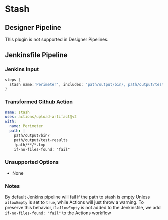 # Stash

## Designer Pipeline

This plugin is not supported in Designer Pipelines.

## Jenkinsfile Pipeline

### Jenkins Input

```groovy
steps {
  stash name:'Perimeter', includes: 'path/output/bin/, path/output/test-results', excludes:'path/**/*.tmp'
}
```

### Transformed Github Action

```yaml
name: stash
uses: actions/upload-artifact@v2
with:
  name: Perimeter
  path: |
    path/output/bin/
    path/output/test-results
    !path/**/*.tmp
    if-no-files-found: "fail"
```

### Unsupported Options

- None

### Notes

By default Jenkins pipeline will fail if the path to stash is empty Unless `allowEmpty` is set to `true`, while Actions will just throw a warning.
To preserve this behavior, if `allowEmpty` is not added to the Jenkinsfile, we add `if-no-files-found: "fail"` to the Actions workflow
